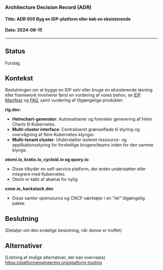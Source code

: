 ### Architecture Decision Record (ADR)

#### Title: ADR 005 Byg en IDP-platform eller køb en eksisterende

#### Dato: 2024-08-15

---

## Status

Forslag

## Kontekst

Beslutningen om at bygge en IDP selv eller bruge en eksisterende løsning eller framework involverer først en vurdering af vores behov, se [IDP Manifest](https://github.com/test-jppolitikenshus/internal-developer-platform/wiki/Manifest) og [FAQ](https://github.com/test-jppolitikenshus/internal-developer-platform/wiki/FAQ), samt vurdering af tilgængelige produkter:

**rig.dev**:
- **Helmchart-generator**: Automatiserer og forenkler generering af Helm Charts til Kubernetes.
- **Multi-cluster interface**: Centraliseret grænseflade til styring og overvågning af flere Kubernetes-klynger.
- **Multi-tenant cluster**: Understøtter isoleret ressource- og applikationsstyring for forskellige brugere/teams inden for den samme klynge.

**otomi.io, kratix.io, cycloid.io og quory.io**:
- Disse tilbyder en self-service platform, der enten understøtter eller integrere med Kubernetes.
- Otomi er købt af akamai for nylig

**cnoe.io, backstack.dev**
- Disse samler opensource og CNCF værktøjer i en "let" tilgængelig pakke.

## Beslutning




(Detaljer om den endelige beslutning, når denne er truffet)

## Alternativer

(Listning af mulige alternativer, der kan overvejes)
https://platformengineering.org/platform-tooling
